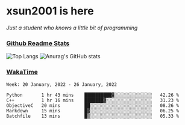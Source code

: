 # xsun2001 is here

*Just a student who knows a little bit of programming*

### [Github Readme Stats](https://github.com/anuraghazra/github-readme-stats)

![Top Langs](https://github-readme-stats.vercel.app/api/top-langs/?username=xsun2001&layout=compact&theme=radical) ![Anurag's GitHub stats](https://github-readme-stats.vercel.app/api?username=xsun2001&show_icons=true&theme=radical)

### [WakaTime](https://wakatime.com)

<!--START_SECTION:waka-->
```text
Week: 20 January, 2022 - 26 January, 2022

Python       1 hr 43 mins    ██████████▓░░░░░░░░░░░░░░   42.26 % 
C++          1 hr 16 mins    ███████▓░░░░░░░░░░░░░░░░░   31.23 % 
ObjectiveC   20 mins         ██░░░░░░░░░░░░░░░░░░░░░░░   08.26 % 
Markdown     15 mins         █▓░░░░░░░░░░░░░░░░░░░░░░░   06.25 % 
Batchfile    13 mins         █▒░░░░░░░░░░░░░░░░░░░░░░░   05.33 % 
```
<!--END_SECTION:waka-->
